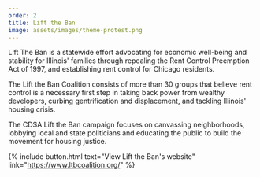 ```yaml
---
order: 2
title: Lift the Ban
image: assets/images/theme-protest.png
---
```


Lift The Ban is a statewide effort advocating for economic well-being and stability for Illinois' families through repealing the Rent Control Preemption Act of 1997, and establishing rent control for Chicago residents.

The Lift the Ban Coalition consists of more than 30 groups that believe rent control is a necessary first step in taking back power from wealthy developers, curbing gentrification and displacement, and tackling Illinois' housing crisis.

The CDSA Lift the Ban campaign focuses on canvassing neighborhoods, lobbying local and state politicians and educating the public to build the movement for housing justice.

{% include button.html text="View Lift the Ban's website" link="https://www.ltbcoalition.org/" %}